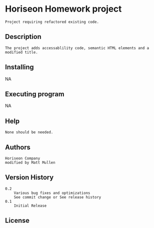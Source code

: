 # Horiseon Homework project
    Project requiring refactored existing code.

## Description

    The project adds accessablility code, semantic HTML elements and a modified title.

## Installing

   NA

## Executing program

   NA

## Help

    None should be needed.

## Authors

    Horiseon Company
    modified by Matt Mullen

## Version History

    0.2
        Various bug fixes and optimizations
        See commit change or See release history
    0.1
        Initial Release

## License
